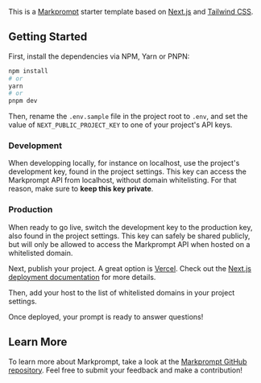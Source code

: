 This is a [Markprompt](https://markprompt.com) starter template based on [Next.js](https://nextjs.org/) and [Tailwind CSS](https://tailwindcss.com).

## Getting Started

First, install the dependencies via NPM, Yarn or PNPN:

```bash
npm install
# or
yarn
# or
pnpm dev
```

Then, rename the `.env.sample` file in the project root to `.env`, and set the value of `NEXT_PUBLIC_PROJECT_KEY` to one of your project's API keys.

### Development

When developping locally, for instance on localhost, use the project's development key, found in the project settings. This key can access the Markprompt API from localhost, without domain whitelisting. For that reason, make sure to **keep this key private**.

### Production

When ready to go live, switch the development key to the production key, also found in the project settings. This key can safely be shared publicly, but will only be allowed to access the Markprompt API when hosted on a whitelisted domain.

Next, publish your project. A great option is [Vercel](https://vercel.com/new). Check out the [Next.js deployment documentation](https://nextjs.org/docs/deployment) for more details.

Then, add your host to the list of whitelisted domains in your project settings.

Once deployed, your prompt is ready to answer questions!

## Learn More

To learn more about Markprompt, take a look at the [Markprompt GitHub repository](https://github.com/motifland/markprompt). Feel free to submit your feedback and make a contribution!
